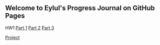 ## Welcome to Eylul's Progress Journal on GitHub Pages

HW1
[Part 1](/hw1_part1_usd.html)
[Part 2](/hw1_part2_messages.html)
[Part 3](/hw1_part3_electricity.html) <br>


[Project](/Project.html)



<!-- [My Github Page](https://bu-ie-360.github.io/spring24-eylulranasarac/) -->
